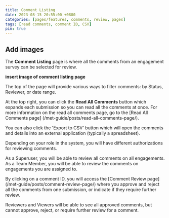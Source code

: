 ```yaml
---
title: Comment Listing
date: 2023-08-15 20:55:00 +0800
categories: [pages/features, comments, review, pages]
tags: [read comments, comment ID, CSV]
pin: true
---
```


## Add images

The **Comment Listing** page is where all the comments from an engagement survey can be selected for review.  

**insert image of comment listing page**  

The top of the page will provide various ways to filter comments: by Status, Reviewer, or date range.  

At the top right, you can click the **Read All Comments** button which expands each submission so you can read all the comments at once. For more information on the read all comments page, go to the [Read All Comments page] (/met-guide/posts/read-all-comments-page/).  

You can also click the 'Export to CSV' button which will open the comments and details into an external application (typically a spreadsheet).

Depending on your role in the system, you will have different authorizations for reviewing comments.  

As a Superuser, you will be able to review all comments on all engagements. 
As a Team Member, you will be able to review the comments on engagements you are assigned to.

By clicking on a comment ID, you will access the [Comment Review page] (/met-guide/posts/comment-review-page/) where you approve and reject all the comments from one submission, or indicate if they require further review.   

Reviewers and Viewers will be able to see all approved comments, but cannot approve, reject, or require further review for a comment.  





